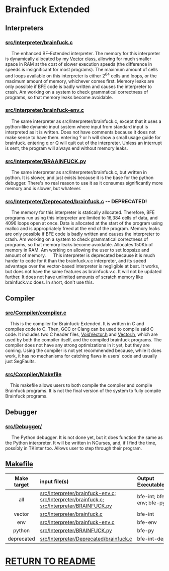 # Brainfuck Extended

## Interpreters

### [src/Interpreter/brainfuck.c](src/Interpreter/brainfuck.c)
&nbsp;&nbsp;&nbsp;&nbsp; The enhanced BF-Extended interpreter. The memory for this interpreter is dynamically allocated by my [Vector](http://github.com/CoralRocker/C-Vector-Generic) class, allowing for much smaller space in RAM at the cost of slower execution speeds (the difference in speeds is insignificant for most programs). The maximum amount of cells and loops available on this interpreter is either 2<sup>64</sup> cells and loops, or the maximum amount of memory, whichever comes first. Memory leaks are only possible if BFE code is badly written and causes the interpreter to crash. Am working on a system to check grammatical correctness of programs, so that memory leaks become avoidable.

### [src/Interpreter/brainfuck-env.c](src/Interpreter/brainfuck-env.c)
&nbsp;&nbsp;&nbsp;&nbsp; The same interpreter as src/Interpreter/brainfuck.c, except that it uses a python-like dynamic input system where input from standard input is interpreted as it is written. Does not have comments because it does not make sense to have them. entering ? or h will show a small usage guide for brainfuck. entering q or Q will quit out of the interpreter. Unless an interrupt is sent, the program will always end without memory leaks.

### [src/Interpreter/BRAAINFUCK.py](src/Interpreter/BRAINFUCK.py)
&nbsp;&nbsp;&nbsp;&nbsp; The same interpreter as src/Interpreter/brainfuck.c, but written in python. It is slower, and just exists because it is the base for the python debugger. There's no real reason to use it as it consumes significantly more memory and is slower, but whatever.

### [src/Interpreter/Deprecated/brainfuck.c](src/Interpreter/Deprecated/brainfuck.c) -- DEPRECATED!
&nbsp;&nbsp;&nbsp;&nbsp; The memory for this interpreter is statically allocated. Therefore, BFE programs run using this interpreter are limited to 16,384 cells of data, and  4096 loops open at once. Data is allocated at the start of the program using malloc and is appropriately freed at the end of the program. Memory leaks are only possible if BFE code is badly written and causes the interpreter to crash. Am working on a system to check grammatical correctness of programs, so that memory leaks become avoidable. Allocates 150Kb of memory in RAM. Am working on allowing the user to set loopsize and amount of memory. 
&nbsp;&nbsp;&nbsp;&nbsp; This interpreter is deprecated because it is much harder to code for it than the brainfuck.v.c interpreter, and its speed advantage over the vector-based interpreter is negligible at best. It works, but does not have the same features as brainfuck.v.c. It will not be updated further. It does not have unlimited amounts of scratch memory like brainfuck.v.c does. In short, don't use this.

## Compiler
### [src/Compiler/compiler.c](src/Compiler/compiler.c)
&nbsp;&nbsp;&nbsp;&nbsp;This is the compiler for Brainfuck-Extended. It is written in C and compiles code to C. Then, GCC or Clang can be used to compile said C code. It includes two C header files, [VoidVector.h](src/Compiler/VoidVector.h) and [Vector.h](src/Compiler/Vector.h), which are used by both the compiler itself, and the compiled brainfuck programs. The compiler does not have any strong optimizations in it yet, but they are coming. Using the compiler is not yet recommended because, while it does work, it has no mechanisms for catching flaws in users' code and usually just SegFaults. 

### [src/Compiler/Makefile](src/Compiler/Makefile)
&nbsp;&nbsp;&nbsp;&nbsp;This makefile allows users to both compile the compiler and compile Brainfuck programs. It is not the final version of the system to fully compile Brainfuck programs.

## Debugger
### [src/Debugger/](src/Debugger/)
&nbsp;&nbsp;&nbsp;&nbsp; The Python debugger. It is not done yet, but it does function the same as the Python interpreter. It will be written in NCurses, and, if I find the time, possibly in TKinter too. Allows user to step through their program.

## [Makefile](makefile)

| Make target | input file(s) | Output Executable(s) |
|:-:|:-|:-|
|all|[src/Interpreter/brainfuck-env.c](src/Interpreter/brainfuck-env.c); [src/Interpreter/brainfuck.c](src/Interpreter/brainfuck.c); [src/Interpreter/BRAINFUCK.py](src/Interpreter/BRAINFUCK.py)|bfe-int; bfe-env; bfe-py|
|vector|[src/Interpreter/brainfuck.c](src/Interpreter/brainfuck.c)|bfe-int|
|env|[src/Interpreter/brainfuck-env.c](src/Interpreter/brainfuck-env.c)|bfe-env|
|python|[src/Interpreter/BRAINFUCK.py](src/Interpreter/BRAINFUCK.py)|bfe-py|
|deprecated|[src/Interpreter/Deprecated/brainfuck.c](src/Interpreter/Deprecated/brainfuck.c)|bfe-int-dep|

# [RETURN TO README](/README.md)
